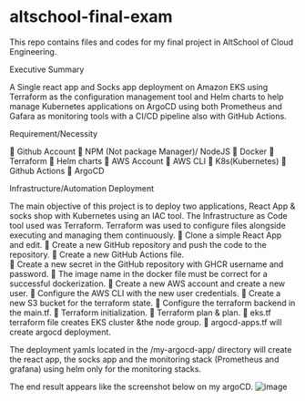 # altschool-final-exam
This repo contains files and codes for my final project in AltSchool of Cloud Engineering.

Executive Summary

A Single react app and Socks app deployment on Amazon EKS using Terraform as the configuration management tool and Helm charts to help manage Kubernetes applications on ArgoCD using both Prometheus and Gafara as monitoring tools with a CI/CD pipeline also with GitHub Actions. 

Requirement/Necessity 

	Github Account
	NPM (Not package Manager)/ NodeJS
	Docker
	Terraform
	Helm charts
	AWS Account
	AWS CLI
	K8s(Kubernetes)
	Github Actions
	ArgoCD

Infrastructure/Automation Deployment

The main objective of this project is to deploy two applications, React App & socks shop with Kubernetes using an IAC tool. The Infrastructure as Code tool used was Terraform. Terraform was used to configure files alongside executing and managing them continuously. 
	Clone a simple React App and edit.
	Create a new GitHub repository and push the code to the repository.
	Create a new GitHub Actions file.  
	Create a new secret in the GitHub repository with GHCR username and password.
	The image name in the docker file must be correct for a successful dockerization.
	Create a new AWS account and create a new user.
	Configure the AWS CLI with the new user credentials.
	Create a new S3 bucket for the terraform state.
	Configure the terraform backend in the main.tf.
	Terraform initialization.
	Terraform plan & plan.
	eks.tf terraform file creates EKS cluster &the node group.
	argocd-apps.tf will create argocd deployment.

The deployment yamls located in the /my-argocd-app/ directory will create the react app, the socks app and the monitoring stack (Prometheus and grafana) using helm only for the monitoring stacks.

The end result appears like the screenshot below on my argoCD. 
![image](https://user-images.githubusercontent.com/105098138/226182952-21f3079f-3e12-4c0e-b86d-c10ed824b451.png)
